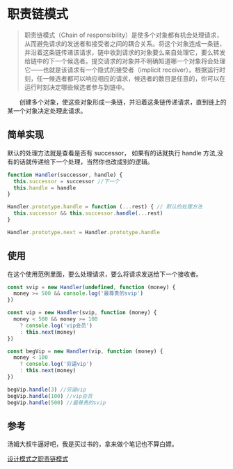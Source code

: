 # 职责链模式

> 职责链模式（Chain of responsibility）是使多个对象都有机会处理请求，从而避免请求的发送者和接受者之间的耦合关系。将这个对象连成一条链，并沿着这条链传递该请求，链中收到请求的对象要么亲自处理它，要么转发给链中的下一个候选者。提交请求的对象并不明确知道哪一个对象将会处理它——也就是该请求有一个隐式的接受者（implicit receiver）。根据运行时刻，任一候选者都可以响应相应的请求，候选者的数目是任意的，你可以在运行时刻决定哪些候选者参与到链中。

  创建多个对象，使这些对象形成一条链，并沿着这条链传递请求，直到链上的某一个对象决定处理此请求。


## 简单实现
默认的处理方法就是查看是否有 successor， 如果有的话就执行 handle 方法,没有的话就传递给下一个处理，当然你也改成别的逻辑。
```js
function Handler(successor, handle) {
  this.successor = successor //下一个
  this.handle = handle
}

Handler.prototype.handle = function (...rest) { // 默认的处理方法
  this.successor && this.successor.handle(...rest)
}

Handler.prototype.next = Handler.prototype.handle
```

## 使用
在这个使用范例里面，要么处理请求，要么将请求发送给下一个接收者。
```js
const svip = new Handler(undefined, function (money) {
  money >= 500 && console.log('最尊贵的svip')
})

const vip = new Handler(svip, function (money) {
  money < 500 && money >= 100
    ? console.log('vip会员')
    : this.next(money)
})

const begVip = new Handler(vip, function (money) {
  money < 100
    ? console.log('穷逼vip')
    : this.next(money)
})

begVip.handle(3) //穷逼vip
begVip.handle(100) //vip会员
begVip.handle(500) //最尊贵的svip

```

## 参考

汤姆大叔牛逼好吧，我是买过书的，拿来做个笔记也不算白嫖。

[设计模式之职责链模式](https://www.cnblogs.com/TomXu/archive/2012/04/10/2435381.html)